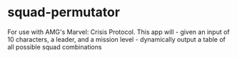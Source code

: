 # squad-permutator
 For use with AMG's Marvel: Crisis Protocol. This app will - given an input of 10 characters, a leader, and a mission level - dynamically output a table of all possible squad combinations
